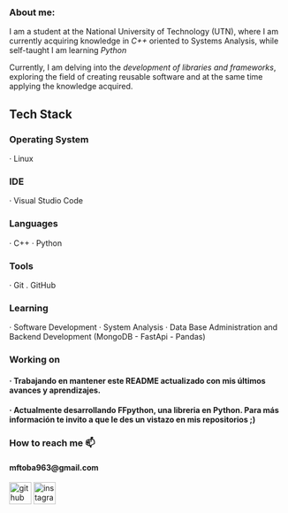 <h3>About me:</h3>
I am a student at the National University of Technology (UTN), where I am currently acquiring knowledge in <i>C++</i> oriented to Systems Analysis, while self-taught I am learning <i>Python</i>

Currently, I am delving into the <i>development of libraries and frameworks</i>, exploring the field of creating reusable software and at the same time applying the knowledge acquired.

<h2>Tech Stack</h2>
<h3>Operating System</h3> 
· Linux

<h3>IDE</h3>
· Visual Studio Code

<h3>Languages</h3>
· C++
· Python 

<h3>Tools</h3>
· Git
. GitHub

<h3>Learning </h3>
· Software Development
· System Analysis
· Data Base Administration and Backend Development
  (MongoDB
  - FastApi
  - Pandas)

<h3>Working on</h3>
<h4> · Trabajando en mantener este README actualizado con mis  últimos avances y aprendizajes.</h4>
<h4> · Actualmente desarrollando FFpython, una libreria en Python. Para más información te invito a que le des un vistazo en mis repositorios ;)</h4>

<h3>How to reach me 📫</h3>
<h4>mftoba963@gmail.com</h4>


[<img src='https://cdn.jsdelivr.net/npm/simple-icons@3.0.1/icons/github.svg' alt='github' height='40'>](https://github.com/pipQuasar)  [<img src='https://cdn.jsdelivr.net/npm/simple-icons@3.0.1/icons/instagram.svg' alt='instagram' height='40'>](https://www.instagram.com/toba.itss/)
